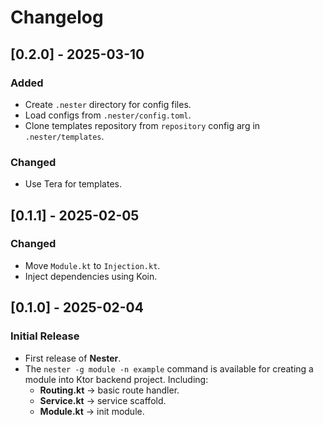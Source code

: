 # Changelog

## [0.2.0] - 2025-03-10

### Added

- Create `.nester` directory for config files.
- Load configs from `.nester/config.toml`.
- Clone templates repository from `repository` config arg in `.nester/templates`.

### Changed

- Use Tera for templates.

## [0.1.1] - 2025-02-05

### Changed

- Move `Module.kt` to `Injection.kt`.
- Inject dependencies using Koin.

## [0.1.0] - 2025-02-04

### Initial Release

- First release of **Nester**.
- The `nester -g module -n example` command is available for creating a module into Ktor backend project. Including:
  - **Routing.kt** → basic route handler.
  - **Service.kt** → service scaffold.
  - **Module.kt** → init module.
